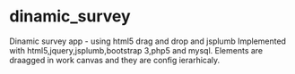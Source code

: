 # dinamic_survey
Dinamic survey app - using html5 drag and drop and jsplumb
Implemented with html5,jquery,jsplumb,bootstrap 3,php5 and mysql. Elements are draagged in work canvas and they are config ierarhicaly.